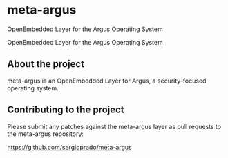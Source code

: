 # meta-argus

OpenEmbedded Layer for the Argus Operating System

OpenEmbedded Layer for the Argus Operating System

## About the project

meta-argus is an OpenEmbedded Layer for Argus, a security-focused operating system.

## Contributing to the project

Please submit any patches against the meta-argus layer as pull requests to the meta-argus repository:

https://github.com/sergioprado/meta-argus
